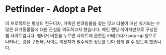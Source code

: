 # Petfinder - Adopt a Pet

이 프로젝트는 평생의 친구이자, 가족인 반려동물을 찾는 것과 더불어 매년 유기되는 수많은 유기동물들에 대한 관심을 의도하고자 했습니다. 메인 랜딩 페이지만으로 구성된 웹 사이트입니다. 햄버거 버튼을 누르면 사이트에 관련된 카테고리가 pop-up 창으로 나타나는 것을 구현해, 사이트 이용자가 필수적인 정보를 보다 쉽게 알 수 있도록 했습니다.
